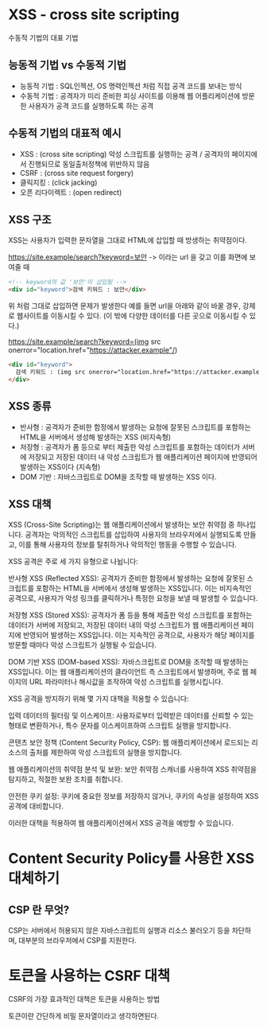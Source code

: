 # XSS - cross site scripting

수동적 기법의 대표 기법

## 능동적 기법 vs 수동적 기법

- 능동적 기법 : SQL인젝션, OS 명력인젝션 처럼 직접 공격 코드를 보내는 방식
- 수동적 기법 : 공격자가 미리 준비한 피싱 사이트를 이용해 웹 어플리케이션에 방문한 사용자가 공격 코드를 실행하도록 하는 공격

## 수동적 기법의 대표적 예시

- XSS : (cross site scripting) 악성 스크립트를 실행하는 공격 / 공격자의 페이지에서 진행되므로 동일출처정책에 위반하지 않음
- CSRF : (cross site request forgery)
- 클릭지킹 : (click jacking)
- 오픈 리다이렉트 : (open redirect)

## XSS 구조

XSS는 사용자가 입력한 문자열을 그대로 HTML에 삽입할 때 방생하는 취약점이다.

https://site.example/search?keyword=보안 -> 이라는 url 을 갖고 이를 화면에 보여줄 때

```html
<!-- keyword의 값 '보안'이 삽입됨 -->
<div id="keyword">검색 키워드 : 보안</div>
```

위 처럼 그대로 삽입하면 문제가 발생한다 예를 들면 url을 아래와 같이 바꿀 경우, 강제로 웹사이트를 이동시킬 수 있다.
(이 밖에 다양한 데이터를 다른 곳으로 이동시킬 수 있다.)

https://site.example/search?keyword=(img src onerror="location.href="https://attacker.example"/)

```html
<div id="keyword">
  검색 키워드 : (img src onerror="location.href="https://attacker.example"/)
</div>
```

## XSS 종류

- 반사형 : 공격자가 준비한 함정에서 발생하는 요청에 잘못된 스크립트를 포함하는 HTML을 서버에서 생성해 발생하는 XSS (비지속형)
- 저장형 : 공격자가 폼 등으로 부터 제출한 악성 스크립트를 포함하는 데이터가 서버에 저장되고 저장된 데이터 내 악성 스크립트가 웹 애플리케이션 페이지에 반영되어 발생하는 XSS이다 (지속형)
- DOM 기반 : 자바스크립트로 DOM을 조작할 때 발생하는 XSS 이다.

## XSS 대책

XSS (Cross-Site Scripting)는 웹 애플리케이션에서 발생하는 보안 취약점 중 하나입니다. 공격자는 악의적인 스크립트를 삽입하여 사용자의 브라우저에서 실행되도록 만들고, 이를 통해 사용자의 정보를 탈취하거나 악의적인 행동을 수행할 수 있습니다.

XSS 공격은 주로 세 가지 유형으로 나뉩니다:

반사형 XSS (Reflected XSS): 공격자가 준비한 함정에서 발생하는 요청에 잘못된 스크립트를 포함하는 HTML을 서버에서 생성해 발생하는 XSS입니다. 이는 비지속적인 공격으로, 사용자가 악성 링크를 클릭하거나 특정한 요청을 보낼 때 발생할 수 있습니다.

저장형 XSS (Stored XSS): 공격자가 폼 등을 통해 제출한 악성 스크립트를 포함하는 데이터가 서버에 저장되고, 저장된 데이터 내의 악성 스크립트가 웹 애플리케이션 페이지에 반영되어 발생하는 XSS입니다. 이는 지속적인 공격으로, 사용자가 해당 페이지를 방문할 때마다 악성 스크립트가 실행될 수 있습니다.

DOM 기반 XSS (DOM-based XSS): 자바스크립트로 DOM을 조작할 때 발생하는 XSS입니다. 이는 웹 애플리케이션의 클라이언트 측 스크립트에서 발생하며, 주로 웹 페이지의 URL 파라미터나 해시값을 조작하여 악성 스크립트를 실행시킵니다.

XSS 공격을 방지하기 위해 몇 가지 대책을 적용할 수 있습니다:

입력 데이터의 필터링 및 이스케이프: 사용자로부터 입력받은 데이터를 신뢰할 수 있는 형태로 변환하거나, 특수 문자를 이스케이프하여 스크립트 실행을 방지합니다.

콘텐츠 보안 정책 (Content Security Policy, CSP): 웹 애플리케이션에서 로드되는 리소스의 출처를 제한하여 악성 스크립트의 실행을 방지합니다.

웹 애플리케이션의 취약점 분석 및 보완: 보안 취약점 스캐너를 사용하여 XSS 취약점을 탐지하고, 적절한 보완 조치를 취합니다.

안전한 쿠키 설정: 쿠키에 중요한 정보를 저장하지 않거나, 쿠키의 속성을 설정하여 XSS 공격에 대비합니다.

이러한 대책을 적용하여 웹 애플리케이션에서 XSS 공격을 예방할 수 있습니다.

# Content Security Policy를 사용한 XSS 대체하기

## CSP 란 무엇?

CSP는 서버에서 허용되지 않은 자바스크립트의 실행과 리소스 불러오기 등을 차단하며, 대부분의 브라우저에서 CSP를 지원한다.

# 토큰을 사용하는 CSRF 대책

CSRF의 가장 효과적인 대책은 토큰을 사용하는 방법

토큰이란 간단하게 비밀 문자열이라고 생각하면된다.
